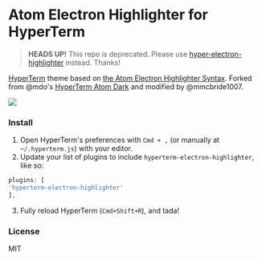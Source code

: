 # Atom Electron Highlighter for HyperTerm

> **HEADS UP!** This repo is deprecated. Please use [hyper-electron-highlighter](https://github.com/mmcbride1007/hyper-electron-highlighter) instead. Thanks!

[HyperTerm](https://hyperterm.org) theme based on [the Atom Electron Highlighter Syntax](https://github.com/mmcbride1007/electron-highlighter-syntax). Forked from @mdo's [HyperTerm Atom Dark](https://github.com/mdo/hyperterm-atom-dark) and modified by @mmcbride1007.

![](https://cdn.rawgit.com/mmcbride1007/hyperterm-electron-highlighter/713356837d1ecf9dd23c3053b77a0c1a649e4fc1/screenshot.png)

### Install

1. Open HyperTerm's preferences with `Cmd + ,` (or manually at `~/.hyperterm.js`) with your editor.
2. Update your list of plugins to include `hyperterm-electron-highlighter`, like so:

  ```js
plugins: [
  'hyperterm-electron-highlighter'
],
```
3. Fully reload HyperTerm (`Cmd+Shift+R`), and tada!

### License

MIT
